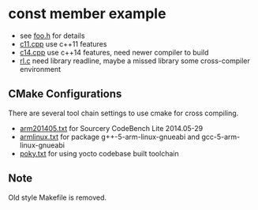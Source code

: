 const member example
====================

* see [foo.h](./foo.h) for details
* [c11.cpp](./c11.cpp) use c++11 features
* [c14.cpp](./c14/c14.cpp) use c++14 features, need newer compiler to build
* [rl.c](./readln/rl.c) need library readline, maybe a missed library some cross-compiler environment

CMake Configurations
--------------------

There are several tool chain settings to use cmake
for cross compiling.

* [arm201405.txt](./arm201405.txt) for Sourcery CodeBench Lite 2014.05-29
* [armlinux.txt](./armlinux.txt) for package g++-5-arm-linux-gnueabi and gcc-5-arm-linux-gnueabi
* [poky.txt](./poky.txt) for using yocto codebase built toolchain

Note
----
Old style Makefile is removed.
